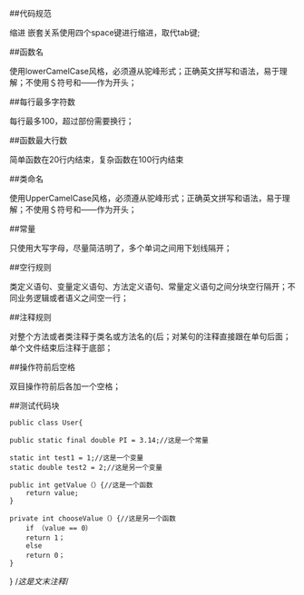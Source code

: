 ##代码规范

缩进
嵌套关系使用四个space键进行缩进，取代tab键;

##函数名

使用lowerCamelCase风格，必须遵从驼峰形式；正确英文拼写和语法，易于理解；不使用＄符号和——作为开头；

##每行最多字符数

每行最多100，超过部份需要换行；

##函数最大行数

简单函数在20行内结束，复杂函数在100行内结束

##类命名

使用UpperCamelCase风格，必须遵从驼峰形式；正确英文拼写和语法，易于理解；不使用＄符号和——作为开头；

##常量

只使用大写字母，尽量简洁明了，多个单词之间用下划线隔开；

##空行规则

类定义语句、变量定义语句、方法定义语句、常量定义语句之间分块空行隔开；不同业务逻辑或者语义之间空一行；

##注释规则

对整个方法或者类注释于类名或方法名的{后；对某句的注释直接跟在单句后面；单个文件结束后注释于底部；

##操作符前后空格

双目操作符前后各加一个空格；

##测试代码块

~~~
public class User{

public static final double PI = 3.14;//这是一个常量

static int test1 = 1;//这是一个变量
static double test2 = 2;//这是另一个变量

public int getValue（）{//这是一个函数
    return value;
}

private int chooseValue（）{//这是另一个函数
    if （value == 0）
    return 1；
    else
    return 0；
}
~~~
}
/*这是文末注释*/
